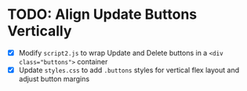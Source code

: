 # TODO: Align Update Buttons Vertically

- [x] Modify `script2.js` to wrap Update and Delete buttons in a `<div class="buttons">` container
- [x] Update `styles.css` to add `.buttons` styles for vertical flex layout and adjust button margins
